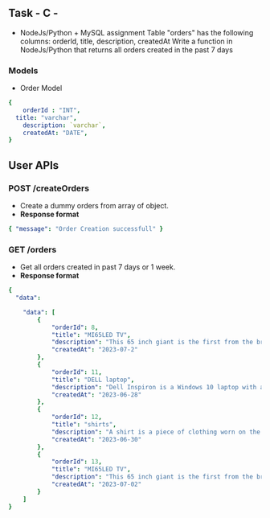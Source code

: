 ## Task - C -

- NodeJs/Python + MySQL assignment Table "orders" has the following columns: orderld, title, description, createdAt Write a function in NodeJs/Python that returns all orders created in the past 7 days

### Models

- Order Model

```yaml
{
    orderId : "INT",
  title: "varchar",
    description: `varchar`,
    createdAt: "DATE",
}
```

## User APIs

### POST /createOrders

- Create a dummy orders from array of object.
- **Response format**

```yaml
{ "message": "Order Creation successfull" }
```

### GET /orders

- Get all orders created in past 7 days or 1 week.
- **Response format**

```yaml
{
  "data":

    "data": [
        {
            "orderId": 8,
            "title": "MI65LED TV",
            "description": "This 65 inch giant is the first from the brand to feature a 4K HDR 10-bit display with WCG that with precise colour reproduction brings any image to life. The",
            "createdAt": "2023-07-2"
        },
        {
            "orderId": 11,
            "title": "DELL laptop",
            "description": "Dell Inspiron is a Windows 10 laptop with a 15.60-inch display that has a resolution of 1920x1080 pixels. It is powered by a APU Quad Core A6 processor and ...",
            "createdAt": "2023-06-28"
        },
        {
            "orderId": 12,
            "title": "shirts",
            "description": "A shirt is a piece of clothing worn on the upper part of your body with a collar, sleeves, and buttons down the front.",
            "createdAt": "2023-06-30"
        },
        {
            "orderId": 13,
            "title": "MI65LED TV",
            "description": "This 65 inch giant is the first from the brand to feature a 4K HDR 10-bit display with WCG that with precise colour reproduction brings any image to life. The",
            "createdAt": "2023-07-02"
        }
    ]
}
```
